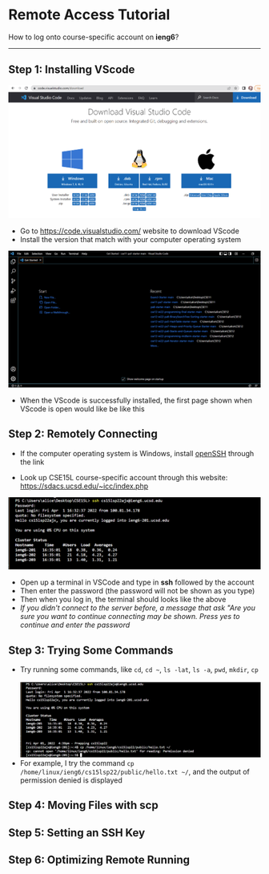 # Remote Access Tutorial
How to log onto course-specific account on **ieng6**?

---

## Step 1: Installing VScode
![Step1:](step1.png)
- Go to https://code.visualstudio.com/ website to download VScode
- Install the version that match with your computer operating system

![Step1/2](part2.png)
- When the VScode is successfully installed, the first page shown when VScode is open would like be like this

## Step 2: Remotely Connecting

- If the computer operating system is Windows, install [openSSH](https://docs.microsoft.com/en-us/windows-server/administration/openssh/openssh_install_firstuse) through the link

- Look up CSE15L course-specific account through this website:
https://sdacs.ucsd.edu/~icc/index.php


![step2](step2.png)
- Open up a terminal in VSCode and type in **ssh** followed by the account
- Then enter the password (the password will not be shown as you type)
- Then when you log in, the terminal should looks like the above
- *If you didn't connect to the server before, a message that ask "Are you sure you want to continue connecting may be shown. Press yes to continue and enter the password*

## Step 3: Trying Some Commands
- Try running some commands, like `cd`, `cd ~`, `ls -lat`, `ls -a`, `pwd`, `mkdir`, `cp`<br/><br/>
![step3](step3.png)
- For example, I try the command `cp /home/linux/ieng6/cs15lsp22/public/hello.txt ~/`, and the output of permission denied is displayed

## Step 4: Moving Files with **scp**

## Step 5: Setting an SSH Key

## Step 6: Optimizing Remote Running
